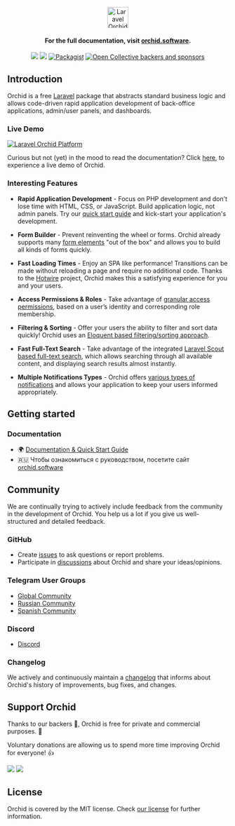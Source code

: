 <p align="center"> 
 <a href="https://orchid.software/"><img src="https://orchid.software/img/logo-laravel-style.svg" alt="Laravel Orchid" height="48"></a>
</p>


<h4 align="center">For the full documentation, visit <a href="http://orchid.software">orchid.software</a>.</h4>

<p align="center">
<a href="https://github.com/orchidsoftware/platform/actions"><img src="https://github.com/orchidsoftware/platform/workflows/Tests/badge.svg"></a>
<a href="https://codecov.io/gh/orchidsoftware/platform"><img src="https://codecov.io/gh/orchidsoftware/platform/branch/master/graph/badge.svg" /></a>
<a href="https://packagist.org/packages/orchid/platform"><img alt="Packagist" src="https://img.shields.io/packagist/dt/orchid/platform.svg"></a>
<a href="https://opencollective.com/orchid"><img src="https://img.shields.io/opencollective/all/orchid" alt="Open Collective backers and sponsors"></a>
</p>

## Introduction

Orchid is a free [Laravel](https://laravel.com) package that abstracts standard business logic and allows code-driven rapid application development of back-office applications, admin/user panels, and dashboards.


 ### Live Demo
 
<a href="https://demo.orchid.software/login">
  <img src="https://raw.githubusercontent.com/orchidsoftware/platform/master/.github/IMAGES/promo-full.png" alt="Laravel Orchid Platform" align="center" />
</a>

Curious but not (yet) in the mood to read the documentation? Click [here](https://demo.orchid.software/login), to experience a live demo of Orchid.


### Interesting Features

- **Rapid Application Development** - Focus on PHP development and don't lose time with HTML, CSS, or JavaScript. Build application logic, not admin panels. Try our [quick start guide](https://orchid.software/en/docs/quickstart/) and kick-start your application's development.

- **Form Builder** - Prevent reinventing the wheel or forms. Orchid already supports many [form elements](https://orchid.software/en/docs/field/) "out of the box" and allows you to build all kinds of forms quickly.

- **Fast Loading Times** - Enjoy an SPA like performance! Transitions can be made without reloading a page and require no additional code. Thanks to the [Hotwire](https://hotwire.dev/) project, Orchid makes this a satisfying experience for you and your users.

- **Access Permissions & Roles** - Take advantage of [granular access permissions](https://orchid.software/en/docs/access/), based on a user’s identity and corresponding role membership.

- **Filtering & Sorting** - Offer your users the ability to filter and sort data quickly! Orchid uses an [Eloquent based filtering/sorting approach](https://orchid.software/en/docs/quickstart-sort-filter-table/).

- **Fast Full-Text Search** - Take advantage of the integrated [Laravel Scout based full-text search](https://orchid.software/en/docs/global-search/), which allows searching through all available content, and displaying search results almost instantly.

- **Multiple Notifications Types** - Orchid offers [various types of notifications](https://orchid.software/en/docs/alert/) and allows your application to keep your users informed appropriately.


## Getting started

### Documentation

* 🌍 [Documentation & Quick Start Guide](https://orchid.software/en/docs)
* 🇷🇺 Чтобы ознакомиться с руководством, посетите сайт [orchid.software](https://orchid.software/ru/docs)

<!--
### Blog

Orchid's [blog](https://blog.orchid.software/) informs about news and announcements around Laravel Orchid, including related projects.
-->

## Community

We are continually trying to actively include feedback from the community in the development of Orchid. You help us a lot if you give us well-structured and detailed feedback.

### GitHub

* Create [issues](https://github.com/orchidsoftware/platform/issues) to ask questions or report problems.
* Participate in [discussions](https://github.com/orchidsoftware/platform/discussions) about Orchid and share your ideas/opinions.

### Telegram User Groups

* [Global Community](https://t.me/orchid_community)
* [Russian Community](https://t.me/orchid_russian_community)
* [Spanish Community](https://t.me/esLaravelOrchid)

### Discord
 
* [Discord](https://discord.gg/NxXhSHa5tq)

<!--
## Development

### Release Strategy

We like to keep things as modern as possible and have a "[release early, release often](https://en.wikipedia.org/wiki/Release_early,_release_often)" approach to major releases. This means we won't wait an arbitrary number of months to accumulate significant changes and release the next major version. By releasing major versions often, new features will be out earlier, and upgrading between versions will be much easier.
-->

### Changelog

We actively and continuously maintain a [changelog](CHANGELOG.md) that informs about Orchid's history of improvements, bug fixes, and changes.

## Support Orchid

Thanks to our backers 🙏, Orchid is free for private and commercial purposes. 🎉

Voluntary donations are allowing us to spend more time improving Orchid for everyone! 👍

<a href="https://opencollective.com/orchid#backers" target="_blank"><img src="https://opencollective.com/orchid/sponsors.svg?width=838"></a>
<a href="https://opencollective.com/orchid#backers" target="_blank"><img src="https://opencollective.com/orchid/backers.svg?width=838"></a>

## License

Orchid is covered by the MIT license. Check [our license](LICENSE) for further information.
